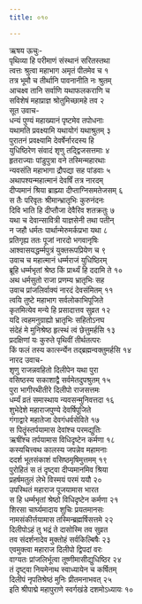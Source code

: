 ```yaml
---
title: ०१०

---
```

ऋषय ऊचुः-  
पृथिव्या हि परीमाणं संस्थानं सरितस्तथा  
त्वत्तः श्रुत्वा महाभाग अमृतं पीतमेव च १  
तत्र भूमौ च तीर्थानि पावनानीति नः श्रुतम्  
आचक्ष्व तानि सर्वाणि यथाफलकराणि च  
सविशेषं महाप्राज्ञ श्रोतुमिच्छामहे तव २  
सूत उवाच-  
धन्यं पुण्यं महाख्यानं पृष्टमेव तपोधनाः  
यथामति प्रवक्ष्यामि यथायोगं यथाश्रुतम् ३  
पुरातनं प्रवक्ष्यामि देवर्षेर्नारदस्य हि  
युधिष्ठिरेण संवादं शृणु तद्द्विजसत्तमाः ४  
हृतराज्याः पांडुपुत्रा वने तस्मिन्महारथाः  
न्यवसंति महाभागा द्रौपद्या सह पांडवाः ५  
अथापश्यन्महात्मानं देवर्षिं तत्र नारदम्  
दीप्यमानं श्रिया ब्राह्म्या दीप्ताग्निसमतेजसम् ६  
स तैः परिवृतः श्रीमान्भ्रातृभिः कुरुनंदनः  
दिवि भाति हि दीप्तौजा देवैरिव शतक्रतुः ७  
यथा च देवान्सावित्री याज्ञसेनी तथा पतीन्  
न जहौ धर्मतः पार्थान्मेरुमर्कप्रभा यथा ८  
प्रतिगृह्य ततः पूजां नारदो भगवानृषिः  
आश्वासयद्धर्म्मपुत्रं युक्तरूपप्रियेण च ९  
उवाच च महात्मानं धर्म्मराजं युधिष्ठिरम्  
ब्रूहि धर्म्मभृतां श्रेष्ठ किं प्रार्थ्यं हि ददामि ते १०  
अथ धर्मसुतो राजा प्रणम्य भ्रातृभिः सह  
उवाच प्रांजलिर्वाक्यं नारदं देवसंमितम् ११  
त्वयि तुष्टे महाभाग सर्वलोकाभिपूजिते  
कृतमित्येव मन्ये हि प्रसादात्तव सुव्रत १२  
यदि त्वहमनुग्राह्यो भ्रातृभिः सहितोऽनघ  
संदेहं मे मुनिश्रेष्ठ हृत्स्थं त्वं छेत्तुमर्हसि १३  
प्रदक्षिणां यः कुरुते पृथिवीं तीर्थतत्परः  
किं फलं तस्य कार्त्स्न्येन तद्ब्रह्मन्वक्तुमर्हसि १४  
नारद उवाच-  
शृणु राजन्नवहितो दिलीपेन यथा पुरा  
वसिष्ठस्य सकाशाद्वै सर्वमेतदुपश्रुतम् १५  
पुरा भागीरथीतीरे दिलीपो राजसत्तमः  
धर्म्यं व्रतं समास्थाय न्यवसन्मुनिवत्तदा १६  
शुभेदेशे महाराजपुण्ये देवर्षिपूजिते  
गंगाद्वारे महातेजा देवगंधर्वसेविते १७  
स पितॄंस्तर्पयामास देवांश्च परमद्युतिः  
ऋषींश्च तर्पयामास विधिदृष्टेन कर्मणा १८  
कस्यचित्त्वथ कालस्य जपन्नेव महामनाः  
ददर्श भूतसंकाशं वसिष्ठमृषिमुत्तमम् १९  
पुरोहितं स तं दृष्ट्वा दीप्यमानमिव श्रिया  
प्रहर्षमतुलं लेभे विस्मयं परमं ययौ २०  
उपस्थितं महाराज पूजयामास भारत  
स हि धर्म्मभृतां श्रेष्ठो विधिदृष्टेन कर्मणा २१  
शिरसा चार्घ्यमादाय शुचिः प्रयतमानसः  
नामसंकीर्त्तयामास तस्मिन्ब्रह्मर्षिसत्तमे २२  
दिलीपोऽहं तु भद्रं ते दासोस्मि तव सुव्रत  
तव संदर्शनादेव मुक्तोहं सर्वकिल्बिषैः २३  
एवमुक्त्वा महाराज दिलीपो द्विपदां वरः  
वाग्यतः प्रांजलिर्भूत्वा तूष्णीमासीद्युधिष्ठिर २४  
तं दृष्ट्वा नियमेनाथ स्वाध्यायेन च कर्षितम्  
दिलीपं नृपतिश्रेष्ठं मुनिः प्रीतमनाभवत् २५  
इति श्रीपाद्मे महापुराणे स्वर्गखंडे दशमोऽध्यायः १०
